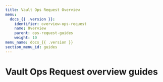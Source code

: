 ```yaml
---
title: Vault Ops Request Overview
menu:
  docs_{{ .version }}:
    identifier: overview-ops-request
    name: Overview
    parent: ops-request-guides
    weight: 10
menu_name: docs_{{ .version }}
section_menu_id: guides
---
```


# Vault Ops Request overview guides